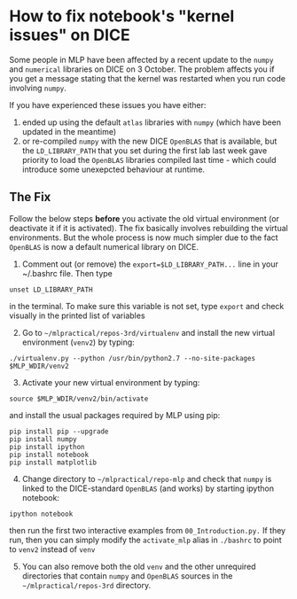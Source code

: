
# How to fix notebook's "kernel issues" on DICE

Some people in MLP have been affected by a recent update to the `numpy` and `numerical` 
libraries on DICE on 3 October.  The problem affects you if you get a message stating that the kernel was restarted when you run code involving `numpy`.

If you have experienced these issues you have either:
1. ended up using the default `atlas` libraries with `numpy` (which have been updated in the meantime) 
2. or re-compiled `numpy` with the new DICE `OpenBLAS` that is available, but the `LD_LIBRARY_PATH` that you set during the first lab last week gave priority to load the `OpenBLAS` libraries compiled last time - which could introduce some unexepcted behaviour at runtime.

## The Fix

Follow the below steps **before** you activate the old virtual environment (or deactivate it if it is activated). The fix basically involves rebuilding the virtual environments. But the whole process is now much simpler due to the fact `OpenBLAS` is now a default numerical library on DICE.

1. Comment out (or remove) the `export=$LD_LIBRARY_PATH...` line in your ~/.bashrc file. Then type

```
unset LD_LIBRARY_PATH
``` 

in the terminal. To make sure this variable is not
set, type `export` and check visually in the printed list of variables

2. Go to `~/mlpractical/repos-3rd/virtualenv` and install the new virtual
environment (`venv2`) by typing: 

```
./virtualenv.py --python /usr/bin/python2.7 --no-site-packages $MLP_WDIR/venv2
```

3. Activate your new virtual environment by typing: 

```
source $MLP_WDIR/venv2/bin/activate 
```

and install the usual packages required by MLP using pip:

```
pip install pip --upgrade
pip install numpy
pip install ipython
pip install notebook
pip install matplotlib
```

4. Change directory to `~/mlpractical/repo-mlp` and check that `numpy` is linked to the DICE-standard `OpenBLAS` (and works) by starting ipython notebook:

```
ipython notebook
```

then run the first two interactive examples from `00_Introduction.py.`   If they run, then you can simply modify the `activate_mlp` alias in `./bashrc` to point to `venv2` instead of `venv`

5. You can also remove both the old `venv` and the other unrequired directories that contain `numpy` and `OpenBLAS` sources in the `~/mlpractical/repos-3rd` directory.


